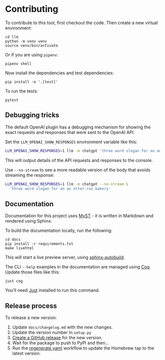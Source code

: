# Contributing

To contribute to this tool, first checkout the code. Then create a new virtual environment:

    cd llm
    python -m venv venv
    source venv/bin/activate

Or if you are using `pipenv`:

    pipenv shell

Now install the dependencies and test dependencies:

    pip install -e '.[test]'

To run the tests:

    pytest

## Debugging tricks

The default OpenAI plugin has a debugging mechanism for showing the exact requests and responses that were sent to the OpenAI API.

Set the `LLM_OPENAI_SHOW_RESPONSES` environment variable like this:
```bash
LLM_OPENAI_SHOW_RESPONSES=1 llm -m chatgpt 'three word slogan for an an otter-run bakery'
```
This will output details of the API requests and responses to the console.

Use `--no-stream` to see a more readable version of the body that avoids streaming the response:

```bash
LLM_OPENAI_SHOW_RESPONSES=1 llm -m chatgpt --no-stream \
  'three word slogan for an an otter-run bakery'
```

## Documentation

Documentation for this project uses [MyST](https://myst-parser.readthedocs.io/) - it is written in Markdown and rendered using Sphinx.

To build the documentation locally, run the following:

    cd docs
    pip install -r requirements.txt
    make livehtml

This will start a live preview server, using [sphinx-autobuild](https://pypi.org/project/sphinx-autobuild/).

The CLI `--help` examples in the documentation are managed using [Cog](https://github.com/nedbat/cog). Update those files like this:

    just cog

You'll need [Just](https://github.com/casey/just) installed to run this command.

## Release process

To release a new version:

1. Update `docs/changelog.md` with the new changes.
2. Update the version number in `setup.py`
3. [Create a GitHub release](https://github.com/simonw/llm/releases/new) for the new version.
4. Wait for the package to push to PyPI and then...
5. Run the [regenerate.yaml](https://github.com/simonw/homebrew-llm/actions/workflows/regenerate.yaml) workflow to update the Homebrew tap to the latest version.
